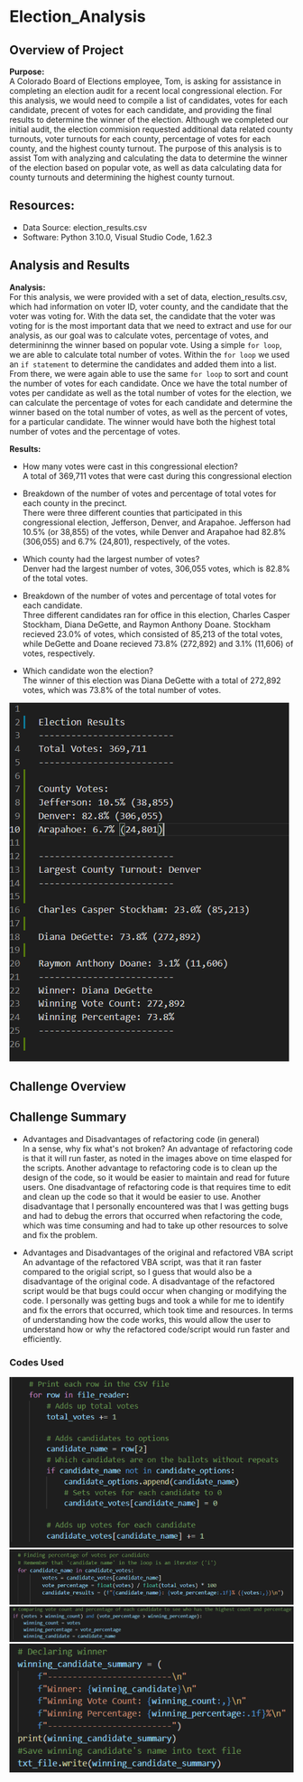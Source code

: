 # Election_Analysis

## Overview of Project

**Purpose:**  
A Colorado Board of Elections employee, Tom, is asking for assistance in completing an election audit for a recent local congressional election. For this analysis, we would need to compile a list of candidates, votes for each candidate, precent of votes for each candidate, and providing the final results to determine the winner of the election. Although we completed our initial audit, the election commision requested additional data related county turnouts, voter turnouts for each county, percentage of votes for each county, and the highest county turnout. The purpose of this analysis is to assist Tom with analyzing and calculating the data to determine the winner of the election based on popular vote, as well as data calculating data for county turnouts and determining the highest county turnout.

## Resources:
- Data Source: election_results.csv
- Software: Python 3.10.0, Visual Studio Code, 1.62.3

## Analysis and Results

**Analysis:**  
For this analysis, we were provided with a set of data, election_results.csv, which had information on voter ID, voter county, and the candidate that the voter was voting for. With the data set, the candidate that the voter was voting for is the most important data that we need to extract and use for our analysis, as our goal was to calculate votes, percentage of votes, and determininng the winner based on popular vote. Using a simple `for loop`, we are able to calculate total number of votes. Within the `for loop` we used an `if statement` to determine the candidates and added them into a list. From there, we were again able to use the same `for loop` to sort and count the number of votes for each candidate. Once we have the total number of votes per candidate as well as the total number of votes for the election, we can calculate the percentage of votes for each candidate and determine the winner based on the total number of votes, as well as the percent of votes, for a particular candidate. The winner would have both the highest total number of votes and the percentage of votes.

**Results:**  
- How many votes were cast in this congressional election?  
A total of 369,711 votes that were cast during this congressional election

- Breakdown of the number of votes and percentage of total votes for each county in the precinct.  
There were three different counties that participated in this congressional election, Jefferson, Denver, and Arapahoe. Jefferson had 10.5% (or 38,855) of the votes, while Denver and Arapahoe had 82.8% (306,055) and 6.7% (24,801), respectively, of the votes.

- Which county had the largest number of votes?  
Denver had the largest number of votes, 306,055 votes, which is 82.8% of the total votes.

- Breakdown of the number of votes and percentage of total votes for each candidate.  
Three different candidates ran for office in this election, Charles Casper Stockham, Diana DeGette, and Raymon Anthony Doane. Stockham recieved 23.0% of votes, which consisted of 85,213 of the total votes, while DeGette and Doane recieved 73.8% (272,892) and 3.1% (11,606) of votes, respectively.

- Which candidate won the election?  
The winner of this election was Diana DeGette with a total of 272,892 votes, which was 73.8% of the total number of votes.
<img src="Resources/Results_County_and_Candidate.PNG"> 


## Challenge Overview
## Challenge Summary

- Advantages and Disadvantages of refactoring code (in general)  
In a sense, why fix what's not broken? An advantage of refactoring code is that it will run faster, as noted in the images above on time elasped for the scripts. Another advantage to refactoring code is to clean up the design of the code, so it would be easier to maintain and read for future users. One disadvantage of refactoring code is that requires time to edit and clean up the code so that it would be easier to use. Another disadvantage that I personally encountered was that I was getting bugs and had to debug the errors that occurred when refactoring the code, which was time consuming and had to take up other resources to solve and fix the problem.


- Advantages and Disadvantages of the original and refactored VBA script  
An advantage of the refactored VBA script, was that it ran faster compared to the origial script, so I guess that would also be a disadvantage of the original code. A disadvantage of the refactored script would be that bugs could occur when changing or modifying the code. I personally was getting bugs and took a while for me to identify and fix the errors that occurred, which took time and resources. In terms of understanding how the code works, this would allow the user to understand how or why the refactored code/script would run faster and efficiently.



### Codes Used
<img src="Resources/Count_votes_sort_candidates.PNG">  
<img src="Resources/Calculations.PNG">  
<img src="Resources/Determining_winner.PNG">  
<img src="Resources/Declaring_winner.PNG">  

